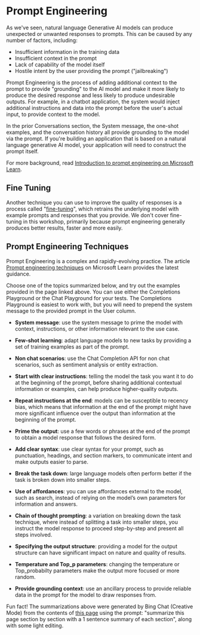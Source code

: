# Prompt Engineering

As we've seen, natural language Generative AI models can produce unexpected or unwanted responses to prompts. This can be caused by any number of factors, including:

* Insufficient information in the training data
* Insufficient context in the prompt
* Lack of capability of the model itself
* Hostile intent by the user providing the prompt ("jailbreaking")

Prompt Engineering is the process of adding additional context to the prompt to provide "grounding" to the AI model and make it more likely to produce the desired response and less likely to produce undesirable outputs. For example, in a chatbot application, the system would inject additional instructions and data into the prompt before the user's actual input, to provide context to the model. 

In the prior Conversations section, the System message, the one-shot examples, and the conversation history all provide grounding to the model via the prompt. If you're building an application that is based on a natural language generative AI model, your application will need to construct the prompt itself.

For more background, read [Introduction to prompt engineering on Microsoft Learn](https://learn.microsoft.com/en-us/azure/cognitive-services/openai/concepts/prompt-engineering). 

## Fine Tuning

Another technique you can use to improve the quality of responses is a process called "[fine-tuning](https://learn.microsoft.com/en-us/azure/cognitive-services/openai/how-to/fine-tuning)", which retrains the underlying model with example prompts and responses that you provide. We don't cover fine-tuning in this workshop, primarily because prompt engineering generally produces better results, faster and more easily.

## Prompt Engineering Techniques

Prompt Engineering is a complex and rapidly-evolving practice. The article [Prompt engineering techniques](https://learn.microsoft.com/en-us/azure/cognitive-services/openai/concepts/advanced-prompt-engineering) on Microsoft Learn provides the latest guidance. 

Choose one of the topics summarized below, and try out the examples provided in the page linked above. You can use either the Completions Playground or the Chat Playground for your tests. The Completions Playground is easiest to work with, but you will need to prepend the system message to the provided prompt in the User column. 

* **System message**: use the system message to prime the model with context, instructions, or other information relevant to the use case.

* **Few-shot learning**: adapt language models to new tasks by providing a set of training examples as part of the prompt.

* **Non chat scenarios**: use the Chat Completion API for non chat scenarios, such as sentiment analysis or entity extraction. 

* **Start with clear instructions**: telling the model the task you want it to do at the beginning of the prompt, before sharing additional contextual information or examples, can help produce higher-quality outputs. 

* **Repeat instructions at the end**: models can be susceptible to recency bias, which means that information at the end of the prompt might have more significant influence over the output than information at the beginning of the prompt. 

* **Prime the output**: use a few words or phrases at the end of the prompt to obtain a model response that follows the desired form.

* **Add clear syntax**: use clear syntax for your prompt, such as punctuation, headings, and section markers, to communicate intent and make outputs easier to parse.

* **Break the task down**: large language models often perform better if the task is broken down into smaller steps. 

* **Use of affordances**: you can use affordances external to the model, such as search, instead of relying on the model’s own parameters for information and answers. 

* **Chain of thought prompting**: a variation on breaking down the task technique, where instead of splitting a task into smaller steps, you instruct the model response to proceed step-by-step and present all steps involved. 

* **Specifying the output structure**: providing a model for the output structure can have significant impact on nature and quality of results. 

* **Temperature and Top_p parameters**: changing the temperature or Top_probabilty parameters make the output more focused or more random. 

* **Provide grounding context**: use an ancillary process to provide reliable data in the prompt for the model to draw responses from.

Fun fact! The summarizations above were generated by Bing Chat (Creative Mode) from the contents of [this page](https://learn.microsoft.com/en-us/azure/cognitive-services/openai/concepts/advanced-prompt-engineering) using the prompt: "summarize this page section by section with a 1 sentence summary of each section", along with some light editing.
